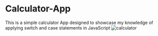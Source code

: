 # Calculator-App
This is a simple calculator App designed to showcase my knowledge of applying switch and case statements in JavaScript
![calculator](https://user-images.githubusercontent.com/105238634/199293072-31472a15-fc20-4385-b51c-648cba5486ee.jpg)
